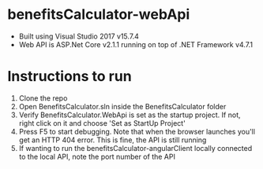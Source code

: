 # benefitsCalculator-webApi

- Built using Visual Studio 2017 v15.7.4
- Web API is ASP.Net Core v2.1.1 running on top of .NET Framework v4.7.1

# Instructions to run

1) Clone the repo
2) Open BenefitsCalculator.sln inside the BenefitsCalculator folder
3) Verify BenefitsCalculator.WebApi is set as the startup project. If not, right click on it and choose 'Set as StartUp Project'
4) Press F5 to start debugging. Note that when the browser launches you'll get an HTTP 404 error. This is fine, the API is still running
5) If wanting to run the benefitsCalculator-angularClient locally connected to the local API, note the port number of the API